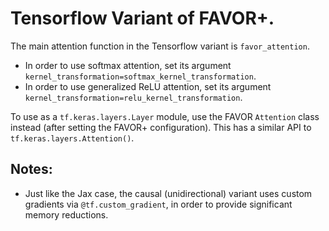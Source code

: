 # Tensorflow Variant of FAVOR+.

The main attention function in the Tensorflow variant is `favor_attention`.

* In order to use softmax attention, set its argument `kernel_transformation=softmax_kernel_transformation`.
* In order to use generalized ReLU attention, set its argument `kernel_transformation=relu_kernel_transformation`. 

To use as a `tf.keras.layers.Layer` module, use the FAVOR `Attention` class instead (after setting the FAVOR+ configuration). This has a similar API to `tf.keras.layers.Attention()`.

## Notes:

* Just like the Jax case, the causal (unidirectional) variant uses custom gradients via `@tf.custom_gradient`, in order to provide significant memory reductions.


